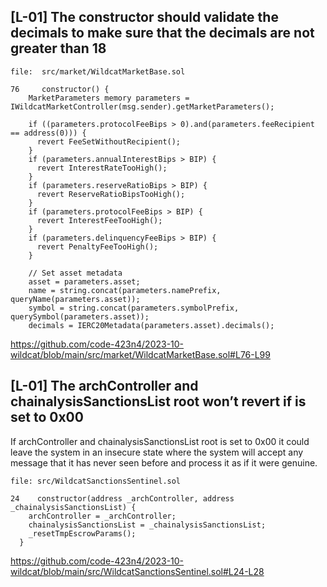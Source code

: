 
## [L-01] The constructor should validate the decimals to make sure that the decimals are not greater than 18

```solidity
file:  src/market/WildcatMarketBase.sol

76     constructor() {
    MarketParameters memory parameters = IWildcatMarketController(msg.sender).getMarketParameters();

    if ((parameters.protocolFeeBips > 0).and(parameters.feeRecipient == address(0))) {
      revert FeeSetWithoutRecipient();
    }
    if (parameters.annualInterestBips > BIP) {
      revert InterestRateTooHigh();
    }
    if (parameters.reserveRatioBips > BIP) {
      revert ReserveRatioBipsTooHigh();
    }
    if (parameters.protocolFeeBips > BIP) {
      revert InterestFeeTooHigh();
    }
    if (parameters.delinquencyFeeBips > BIP) {
      revert PenaltyFeeTooHigh();
    }

    // Set asset metadata
    asset = parameters.asset;
    name = string.concat(parameters.namePrefix, queryName(parameters.asset));
    symbol = string.concat(parameters.symbolPrefix, querySymbol(parameters.asset));
    decimals = IERC20Metadata(parameters.asset).decimals();

```
https://github.com/code-423n4/2023-10-wildcat/blob/main/src/market/WildcatMarketBase.sol#L76-L99


## [L-01] The archController and chainalysisSanctionsList root won’t revert if is set to 0x00

If archController and chainalysisSanctionsList root is set to 0x00 it could leave the system in an insecure state where the system will accept any message that it has never seen before and process it as if it were genuine.

```solidity
file: src/WildcatSanctionsSentinel.sol

24    constructor(address _archController, address _chainalysisSanctionsList) {
    archController = _archController;
    chainalysisSanctionsList = _chainalysisSanctionsList;
    _resetTmpEscrowParams();
  }

```
https://github.com/code-423n4/2023-10-wildcat/blob/main/src/WildcatSanctionsSentinel.sol#L24-L28